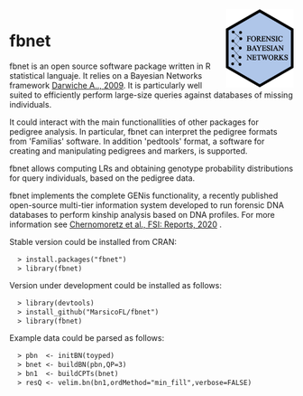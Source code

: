 <img src="logo.png" align="right" width="120">

# fbnet
fbnet is an open source software package written in R statistical languaje. It relies on a Bayesian Networks framework [Darwiche A.., 2009](https://doi.org/10.1017/CBO9780511811357). It is particularly well suited to efficiently perform large-size queries against databases of missing individuals.

It could interact with the main functionallities of other packages for pedigree analysis. In particular, fbnet can interpret the pedigree formats from 'Familias' software. In addition 'pedtools' format, a software for creating and manipulating pedigrees and markers, is supported. 

fbnet allows computing LRs and obtaining genotype probability distributions for query individuals, based on the pedigree data. 

fbnet implements the complete GENis functionality, a recently published open-source multi-tier information system developed to run forensic DNA databases to perform kinship analysis based on DNA profiles. For more information see [Chernomoretz et al., FSI: Reports, 2020](https://www.sciencedirect.com/science/article/pii/S2665910720300815?via%3Dihub)
.

Stable version could be installed from CRAN:

      > install.packages("fbnet") 
      > library(fbnet)


Version under development could be installed as follows: 

      > library(devtools)
      > install_github("MarsicoFL/fbnet")
      > library(fbnet)
      
 Example data could be parsed as follows:
 
      > pbn  <- initBN(toyped)
      > bnet <- buildBN(pbn,QP=3)
      > bn1  <- buildCPTs(bnet)
      > resQ <- velim.bn(bn1,ordMethod="min_fill",verbose=FALSE)
